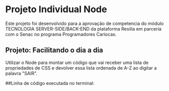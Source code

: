 # Projeto Individual Node
Este projeto foi desenvolvido para a aprovação de competencia do módulo TECNOLOGIA SERVER-SIDE/BACK-END da plataforma Resilia em parceria com o Senac
no programa Programadores Cariocas.

## Projeto: Facilitando o dia a dia
Utilizar o Node para montar um código que vai receber uma lista de propriedades de CSS e devolver essa lista ordenada de A-Z ao digitar a palavra "SAIR".

##Linha de código executada no terminal:

